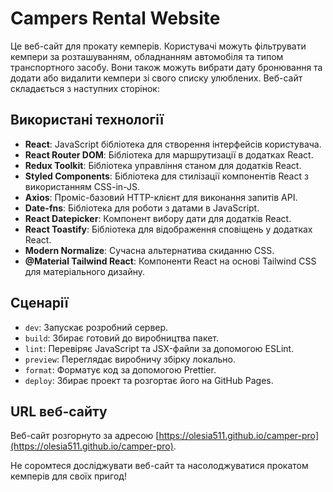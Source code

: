 # Campers Rental Website

Це веб-сайт для прокату кемперів. Користувачі можуть фільтрувати кемпери за розташуванням, обладнанням автомобіля та типом транспортного засобу. 
Вони також можуть вибрати дату бронювання та додати або видалити кемпери зі свого списку улюблених. Веб-сайт складається з наступних сторінок:

## Використані технології

- **React**: JavaScript бібліотека для створення інтерфейсів користувача.
- **React Router DOM**: Бібліотека для маршрутизації в додатках React.
- **Redux Toolkit**: Бібліотека управління станом для додатків React.
- **Styled Components**: Бібліотека для стилізації компонентів React з використанням CSS-in-JS.
- **Axios**: Проміс-базовий HTTP-клієнт для виконання запитів API.
- **Date-fns**: Бібліотека для роботи з датами в JavaScript.
- **React Datepicker**: Компонент вибору дати для додатків React.
- **React Toastify**: Бібліотека для відображення сповіщень у додатках React.
- **Modern Normalize**: Сучасна альтернатива скиданню CSS.
- **@Material Tailwind React**: Компоненти React на основі Tailwind CSS для матеріального дизайну.

## Сценарії

- `dev`: Запускає розробний сервер.
- `build`: Збирає готовий до виробництва пакет.
- `lint`: Перевіряє JavaScript та JSX-файли за допомогою ESLint.
- `preview`: Переглядає виробничу збірку локально.
- `format`: Форматує код за допомогою Prettier.
- `deploy`: Збирає проект та розгортає його на GitHub Pages.

## URL веб-сайту

Веб-сайт розгорнуто за адресою [https://olesia511.github.io/camper-pro](https://olesia511.github.io/camper-pro).

Не соромтеся досліджувати веб-сайт та насолоджуватися прокатом кемперів для своїх пригод!

